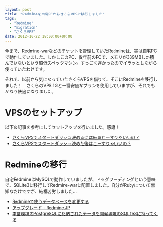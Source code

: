 ```yaml
---
layout: post
title: "Redmineを自宅PCからさくらVPSに移行しました"
tags:
  - "Redmine"
  - "migration"
  - "さくらVPS"
date: 2012-10-22 18:00:00+09:00
---
```


今まで、Redmine-warなどのチケットを管理していたRedmineは、実は自宅PCで動作していました。しかしこのPC、数年前のPCで、メモリが389MBしか積んでいないという超低スペックマシン。すっごく遅かったのでイラッとしながら使っていたわけです。

それで、以前から気になっていたさくらVPSを借りて、そこにRedmineを移行しました！　さくらのVPS 1Gと一番安価なプランを使用していますが、それでもかなり快適になりました。

<!-- more -->

# VPSのセットアップ

以下の記事を参考にしてセットアップを行いました。感謝！

* [さくらVPSでスタートダッシュ決めるには結局どーすりゃいいの？](http://plusblog.jp/6062/)
* [さくらVPSでスタートダッシュ決めた後はこーすりゃいいの？](http://plusblog.jp/6093/)

# Redmineの移行

自宅RedmineはMySQLで動作していましたが、ドッグフーディングという意味で、SQLite3に移行してRedmine-warに配置しました。自分がRubyについて無知なだけですが、結構苦労しました…

* [Redmineで使うデータベースを変更する](http://blog.redmine.jp/articles/change-database/)
* [アップグレード - Redmine.JP](http://redmine.jp/guide/RedmineUpgrade/)
* [本番環境のPostgreSQLに格納されたデータを開発環境のSQLite3に持ってくる](http://d.hatena.ne.jp/next49/20110513/p1)
